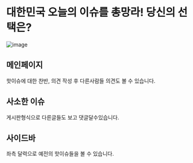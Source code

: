 # 대한민국 오늘의 이슈를 총망라! 당신의 선택은?

![image](https://user-images.githubusercontent.com/55545331/112562968-d2fd2a00-8e1b-11eb-9c51-5b525d59e12b.png)

## 메인페이지 
핫이슈에 대한 찬반, 의견 작성 후 다른사람들 의견도 볼 수 있습니다.

## 사소한 이슈 
게시판형식으로 다른글들도 보고 댓글달수있습니다.

## 사이드바 
좌측 달력으로 예전의 핫이슈들을 볼 수 있습니다.
